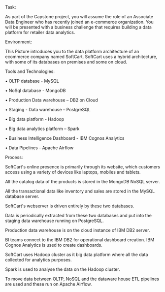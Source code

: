 
Task:
 
As part of the Capstone project, you will assume the role of an Associate Data Engineer who has recently joined an e-commerce organization. 
You will be presented with a business challenge that requires building a data platform for retailer data analytics.
 


 



Environment:

This Picture introduces you to the data platform architecture of an ecommerce company named SoftCart.
SoftCart uses a hybrid architecture, with some of its databases on premises and some on cloud.

Tools and Technologies:

•	OLTP database - MySQL

•	NoSql database - MongoDB

•	Production Data warehouse – DB2 on Cloud

•	Staging - Data warehouse – PostgreSQL

•	Big data platform - Hadoop

•	Big data analytics platform – Spark

•	Business Intelligence Dashboard - IBM Cognos Analytics

•	Data Pipelines - Apache Airflow




Process:

SoftCart's online presence is primarily through its website, which customers access using a variety of devices like laptops, mobiles and tablets.

All the catalog data of the products is stored in the MongoDB NoSQL server.

All the transactional data like inventory and sales are stored in the MySQL database server.

SoftCart's webserver is driven entirely by these two databases.

Data is periodically extracted from these two databases and put into the staging data warehouse running on PostgreSQL.

Production data warehouse is on the cloud instance of IBM DB2 server.

BI teams connect to the IBM DB2 for operational dashboard creation. IBM Cognos Analytics is used to create dashboards.

SoftCart uses Hadoop cluster as it big data platform where all the data collected for analytics purposes.

Spark is used to analyse the data on the Hadoop cluster.

To move data between OLTP, NoSQL and the dataware house ETL pipelines are used and these run on Apache Airflow.


